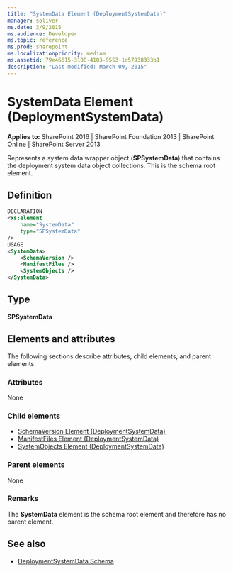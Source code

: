 ```yaml
---
title: "SystemData Element (DeploymentSystemData)"
manager: soliver
ms.date: 3/9/2015
ms.audience: Developer
ms.topic: reference
ms.prod: sharepoint
ms.localizationpriority: medium
ms.assetid: 79e46615-3108-4103-9553-1d57938333b1
description: "Last modified: March 09, 2015"
---
```


# SystemData Element (DeploymentSystemData)

**Applies to:** SharePoint 2016 | SharePoint Foundation 2013 | SharePoint Online | SharePoint Server 2013
  
Represents a system data wrapper object (**SPSystemData**) that contains the deployment system data object collections. This is the schema root element. 

## Definition

```XML
DECLARATION
<xs:element 
    name="SystemData" 
    type="SPSystemData" 
/>
USAGE
<SystemData>
    <SchemaVersion />
    <ManifestFiles />
    <SystemObjects />
</SystemData>

```

## Type

**SPSystemData**
  
## Elements and attributes

The following sections describe attributes, child elements, and parent elements.

### Attributes

None
   
### Child elements

- [SchemaVersion Element (DeploymentSystemData)](schemaversion-element-deploymentsystemdata.md) 
- [ManifestFiles Element (DeploymentSystemData)](manifestfiles-element-deploymentsystemdata.md)
- [SystemObjects Element (DeploymentSystemData)](systemobjects-element-deploymentsystemdata.md)
   
### Parent elements

None
   
### Remarks

The **SystemData** element is the schema root element and therefore has no parent element. 
  
## See also

- [DeploymentSystemData Schema](deploymentsystemdata-schema.md)

